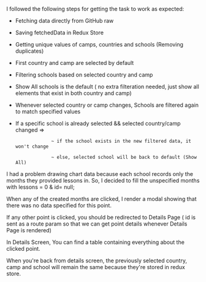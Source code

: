 I followed the following steps for getting the task to work as expected:
 - Fetching data directly from GitHub raw
 - Saving fetchedData in Redux Store
 - Getting unique values of camps, countries and schools (Removing duplicates)
 - First country and camp are selected by default
 - Filtering schools based on selected country and camp
 - Show All schools is the default ( no extra filteration needed, just show all elements that exist in both country and camp)
 - Whenever selected country or camp changes, Schools are filtered again to match specified values
 - If a specific school is already selected && selected country/camp changed =>
 
                    ~ if the school exists in the new filtered data, it won't change
 
                    ~ else, selected school will be back to default (Show All)

I had a problem drawing chart data because each school records only the months they provided lessons in. So, I decided to fill the unspecified months with lessons = 0 & id= null;

When any of the created months are clicked, I render a modal showing that there was no data specified for this point.

If any other point is clicked, you should be redirected to Details Page ( id is sent as a route param so that we can get point details whenever Details Page is rendered)

In Details Screen, You can find a table containing everything about the clicked point.

When you're back from details screen, the previously selected country, camp and school will remain the same because they're stored in redux store.

